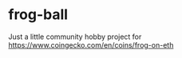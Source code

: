 # frog-ball
Just a little community hobby project for https://www.coingecko.com/en/coins/frog-on-eth
